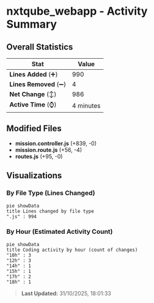 # nxtqube_webapp - Activity Summary 

## Overall Statistics

| Stat                   | Value                                                             |
| ---------------------- | ----------------------------------------------------------------- |
| **Lines Added** (➕)   | 990                                          |
| **Lines Removed** (➖) | 4                                        |
| **Net Change** (↕)    | 986                |
| **Active Time** (⌚)   | 4 minutes |


## Modified Files
- **mission.controller.js** (+839, -0)
- **mission.route.js** (+56, -4)
- **routes.js** (+95, -0)

## Visualizations

### By File Type (Lines Changed)

```mermaid
pie showData
title Lines changed by file type
".js" : 994
```

### By Hour (Estimated Activity Count)

```mermaid
pie showData
title Coding activity by hour (count of changes)
"10h" : 3
"12h" : 3
"14h" : 1
"15h" : 1
"17h" : 2
"18h" : 1
```


> **Last Updated:** 31/10/2025, 18:01:33
